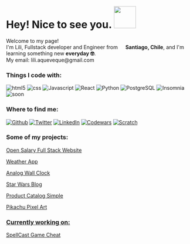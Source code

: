 <h1> Hey! Nice to see you. <img src='https://veekun.com/dex/media/pokemon/global-link/154.png' height=60px/></h1> 


<p>Welcome to my page! </br> I'm Lili, Fullstack developer and Engineer from <img src="https://cdn-icons-png.flaticon.com/512/197/197586.png" width="13"/> <b>Santiago, Chile</b>, and I'm learning something new <b>everyday 🤓</b>. <br/> My email: lili.aqueveque@gmail.com </p>
<h3>Things I code with:</h3>
<p>
  <img alt="html5" src="https://img.shields.io/badge/-HTML5-%23b3535e?style=flat-square&logo=html5&logoColor=white" />
  <img alt="css" src="https://img.shields.io/badge/CSS-%23cda043?style=flat-square&logo=css3&logoColor=white" />
  <img alt="Javascript" src="https://img.shields.io/badge/Javascript-%23ad5149?style=flat-square&logo=javascript&logoColor=white" />
  <img alt="React" src="https://img.shields.io/badge/-React-%23ac5d8b?style=flat-square&logo=react&logoColor=white" />
  <img alt="Python" src="https://img.shields.io/badge/-Python-%237f6aad?style=flat-square&logo=python&logoColor=white" />
  <img alt="PostgreSQL" src="https://img.shields.io/badge/-PostgreSQL-%236a7aad?style=flat-square&logo=postgresql&logoColor=white" />
  <img alt="Insomnia" src="https://img.shields.io/badge/-Insomnia-%2383a8cf?style=flat-square&logo=insomnia&logoColor=white" />
  <img alt="soon" src="https://img.shields.io/badge/-more coming soon...-%2392DDC8?style=flat-square" />
</p>



<h3>Where to find me:</h3>
<p><a href="https://github.com/liliaqvq" target="_blank"><img alt="Github" src="https://img.shields.io/badge/GitHub-%2312100E.svg?&style=for-the-badge&logo=Github&logoColor=white" /></a> <a href="https://twitter.com/Lili_Aqvq" target="_blank"><img alt="Twitter" src="https://img.shields.io/badge/twitter-%231DA1F2.svg?&style=for-the-badge&logo=twitter&logoColor=white" /></a> <a href="https://www.linkedin.com/in/liliana-aqueveque" target="_blank"><img alt="LinkedIn" src="https://img.shields.io/badge/linkedin-%230077B5.svg?&style=for-the-badge&logo=linkedin&logoColor=white" /></a> <a href="https://www.codewars.com/users/liliaqvq" target="_blank"><img alt="Codewars" src="https://img.shields.io/badge/Codewars-%23ee5252.svg?&style=for-the-badge&logo=codewars&logoColor=white" /></a> <a
href="https://scratch.mit.edu/projects/833371158/" target="_blank"><img alt="Scratch" src="https://img.shields.io/badge/Scratch%20Game-%23D86653.svg?&style=for-the-badge&logo=Scratch&logoColor=white" /></a> </p>


<h3>Some of my projects:</h3>
<p><a href="https://github.com/liliaqvq/Open-Tech-Insights">Open Salary Full Stack Website</p>
<p><a href="https://github.com/liliaqvq/weather-app">Weather App</p>
<p><a href="https://lili-aqvq-analog-wall-clock-f6go-ijhl3jvfh.vercel.app/">Analog Wall Clock</p>
<p><a href="https://lili-aqvq-starwars-blog.vercel.app/">Star Wars Blog</p>
<p><a href="https://product-catalog-sandy.vercel.app/">Product Catalog Simple</p>
<p><a href="https://pikachu-pixel-art-css-lili.vercel.app/">Pikachu Pixel Art</p>


<h3>Currently working on:</h3>
<p><a href="https://github.com/liliaqvq/spellcast-cheat">SpellCast Game Cheat</p>

<!--
**liliaqvq/liliaqvq** is a ✨ _special_ ✨ repository because its `README.md` (this file) appears on your GitHub profile.

Here are some ideas to get you started:

- 🔭 I’m currently working on ...
- 🌱 I’m currently learning ...
- 👯 I’m looking to collaborate on ...
- 🤔 I’m looking for help with ...
- 💬 Ask me about ...
- 📫 How to reach me: ...
- ⚡ Fun fact: ...
-->
